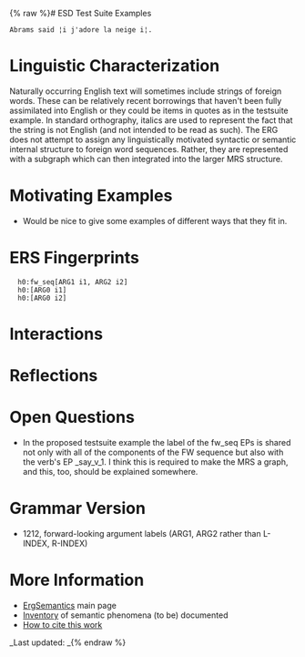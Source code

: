 {% raw %}# ESD Test Suite Examples

    Abrams said ¦i j'adore la neige i¦.

# Linguistic Characterization

Naturally occurring English text will sometimes include strings of
foreign words. These can be relatively recent borrowings that haven't
been fully assimilated into English or they could be items in quotes as
in the testsuite example. In standard orthography, italics are used to
represent the fact that the string is not English (and not intended to
be read as such). The ERG does not attempt to assign any linguistically
motivated syntactic or semantic internal structure to foreign word
sequences. Rather, they are represented with a subgraph which can then
integrated into the larger MRS structure.

# Motivating Examples

- Would be nice to give some examples of different ways that they fit
in.

# ERS Fingerprints

      h0:fw_seq[ARG1 i1, ARG2 i2]
      h0:[ARG0 i1]
      h0:[ARG0 i2]

# Interactions

# Reflections

# Open Questions

- In the proposed testsuite example the label of the fw\_seq EPs is
shared not only with all of the components of the FW sequence but
also with the verb's EP \_say\_v\_1. I think this is required to
make the MRS a graph, and this, too, should be explained somewhere.

# Grammar Version

- 1212, forward-looking argument labels (ARG1, ARG2 rather than
L-INDEX, R-INDEX)

# More Information

- [ErgSemantics](../ErgSemantics) main page
- [Inventory](../ErgSemantics_Inventory) of semantic phenomena (to be)
documented
- [How to cite this work](../ErgSemantics_HowToCite)

_Last updated: _{% endraw %}